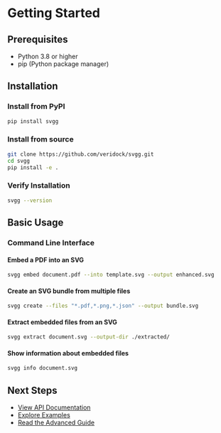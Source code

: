 # Getting Started

## Prerequisites
- Python 3.8 or higher
- pip (Python package manager)

## Installation

### Install from PyPI
```bash
pip install svgg
```

### Install from source
```bash
git clone https://github.com/veridock/svgg.git
cd svgg
pip install -e .
```

### Verify Installation
```bash
svgg --version
```

## Basic Usage

### Command Line Interface

#### Embed a PDF into an SVG
```bash
svgg embed document.pdf --into template.svg --output enhanced.svg
```

#### Create an SVG bundle from multiple files
```bash
svgg create --files "*.pdf,*.png,*.json" --output bundle.svg
```

#### Extract embedded files from an SVG
```bash
svgg extract document.svg --output-dir ./extracted/
```

#### Show information about embedded files
```bash
svgg info document.svg
```

## Next Steps
- [View API Documentation](./api/)
- [Explore Examples](./examples/)
- [Read the Advanced Guide](./guides/advanced.md)
